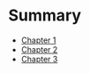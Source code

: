 # Summary

- [Chapter 1](./posts/sample.md)
- [Chapter 2](./posts/sample.md)
- [Chapter 3](./posts/sample.md)
